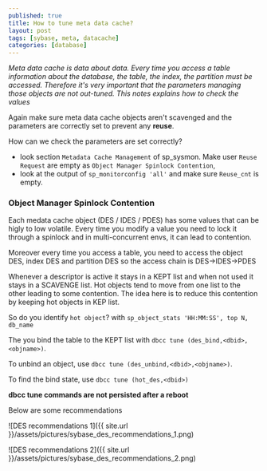 ```yaml
---
published: true
title: How to tune meta data cache?
layout: post
tags: [sybase, meta, datacache]
categories: [database]
---
```

*Meta data cache is data about data. Every time you access a table information about the database, the table, the index, the partition must be accessed. Therefore it's very important that the parameters managing those objects are not out-tuned. This notes explains how to check the values*

<!--excerpt-->

Again make sure meta data cache objects aren't scavenged and the parameters are correctly set to prevent any **reuse**.

How can we check the parameters are set correctly?
* look section `Metadata Cache Management` of sp_sysmon. Make user `Reuse Request` are empty as `Object Manager Spinlock Contention`,
* look at the output of `sp_monitorconfig 'all'` and make sure `Reuse_cnt` is empty.

### Object Manager Spinlock Contention

Each medata cache object (DES / IDES / PDES) has some values that can be higly to low volatile. Every time you modify a value you need to lock it through a spinlock and in multi-concurrent envs, it can lead to contention.

Moreover every time you access a table, you need to access the object DES, index DES and partition DES so the access chain is DES->IDES->PDES

Whenever a descriptor is active it stays in a KEPT list and when not used it stays in a SCAVENGE list. Hot objects tend to move from one list to the other leading to some contention. The idea here is to reduce this contention by keeping hot objects in KEP list.

So do you identify `hot object`? with `sp_object_stats 'HH:MM:SS', top N, db_name`

The you bind the table to the KEPT list with `dbcc tune (des_bind,<dbid>,<objname>)`.

To unbind an object, use `dbcc tune (des_unbind,<dbid>,<objname>)`.

To find the bind state, use `dbcc tune (hot_des,<dbid>)`

**dbcc tune commands are not persisted after a reboot**

Below are some recommendations

![DES recommendations 1]({{ site.url }}/assets/pictures/sybase_des_recommendations_1.png)

![DES recommendations 2]({{ site.url }}/assets/pictures/sybase_des_recommendations_2.png)